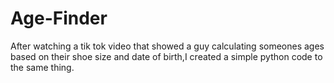 # Age-Finder
After watching a tik tok video that showed a guy calculating someones ages based on their shoe size and date of birth,I created a simple python code to the same thing.
